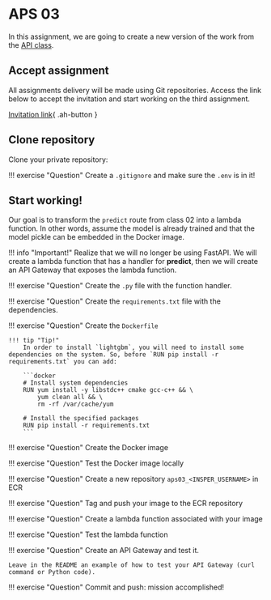 # APS 03

In this assignment, we are going to create a new version of the work from the [API class](../02-api/api_deploy.md#an-api-that-makes-predictions).

## Accept assignment

All assignments delivery will be made using Git repositories. Access the link below to accept the invitation and start working on the third assignment.

[Invitation link](https://classroom.github.com/a/7x8wM5Js){ .ah-button }

## Clone repository

Clone your private repository:

!!! exercise "Question"
    Create a `.gitignore` and make sure the `.env` is in it!

## Start working!

Our goal is to transform the `predict` route from class 02 into a lambda function. In other words, assume the model is already trained and that the model pickle can be embedded in the Docker image.

!!! info "Important!"
    Realize that we will no longer be using FastAPI. We will create a lambda function that has a handler for **predict**, then we will create an API Gateway that exposes the lambda function.

!!! exercise "Question"
    Create the `.py` file with the function handler.

!!! exercise "Question"
    Create the `requirements.txt` file with the dependencies.

!!! exercise "Question"
    Create the `Dockerfile`

    !!! tip "Tip!"
        In order to install `lightgbm`, you will need to install some dependencies on the system. So, before `RUN pip install -r requirements.txt` you can add:

        ```docker
        # Install system dependencies
        RUN yum install -y libstdc++ cmake gcc-c++ && \
            yum clean all && \
            rm -rf /var/cache/yum

        # Install the specified packages
        RUN pip install -r requirements.txt
        ```

!!! exercise "Question"
    Create the Docker image

!!! exercise "Question"
    Test the Docker image locally

!!! exercise "Question"
    Create a new repository `aps03_<INSPER_USERNAME>` in ECR

!!! exercise "Question"
    Tag and push your image to the ECR repository

!!! exercise "Question"
    Create a lambda function associated with your image

!!! exercise "Question"
    Test the lambda function

!!! exercise "Question"
    Create an API Gateway and test it.

    Leave in the README an example of how to test your API Gateway (curl command or Python code).

!!! exercise "Question"
    Commit and push: mission accomplished!